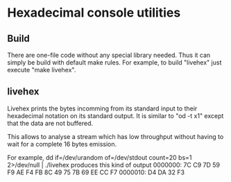 Hexadecimal console utilities
=============================

Build
-----

There are one-file code without any special library needed. Thus it can
simply be build with default make rules. For example, to build "livehex"
just execute "make livehex".

livehex
-------

Livehex prints the bytes incomming from its standard input to their
hexadecimal notation on its standard output. It is similar to "od -t x1"
except that the data are not buffered.

This allows to analyse a stream which has low throughput without having
to wait for a complete 16 bytes emission.

For example, 
    dd if=/dev/urandom of=/dev/stdout count=20 bs=1 2>/dev/null | ./livehex
produces this kind of output
    0000000: 7C C9 7D 59 F9 AE F4 FB  8C 49 75 7B 69 EE CC F7 
    0000010: D4 DA 32 F3
